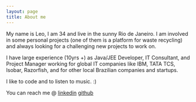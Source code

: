 ```yaml
---
layout: page
title: About me 
---
```

My name is Leo, I am 34 and live in the sunny Rio de Janeiro. 
I am involved in some personal projects (one of them is a platform for waste recycling) and always looking for a challenging new projects to work on.

I have large experience (10yrs +) as Java/JEE Developer, IT Consultant, and Project Manager working  for global IT companies like IBM, TATA TCS, Isobar, Razorfish, and for other local Brazilian companies and startups.

I like to code and to listen to music. :)

You can reach me @ [linkedin] [github]

[linkedin]:http://br.linkedin.com/in/soaresleo
[github]: https://github.com/leosoaress
